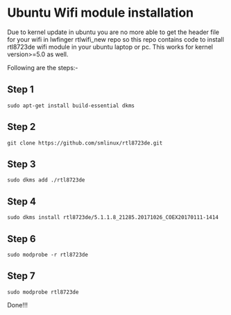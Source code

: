 # Ubuntu Wifi module installation
Due to kernel update in ubuntu you are no more able to get the header file for your wifi in lwfinger rtlwifi_new repo so this repo contains code to install rtl8723de wifi module in your ubuntu laptop or pc. This works for kernel version>=5.0 as well.

Following are the steps:-

## Step 1
``sudo apt-get install build-essential dkms``

## Step 2
``git clone https://github.com/smlinux/rtl8723de.git``

## Step 3
``sudo dkms add ./rtl8723de``

## Step 4
``sudo dkms install rtl8723de/5.1.1.8_21285.20171026_COEX20170111-1414``

## Step 6
``sudo modprobe -r rtl8723de``

## Step 7
``sudo modprobe rtl8723de``


Done!!!
